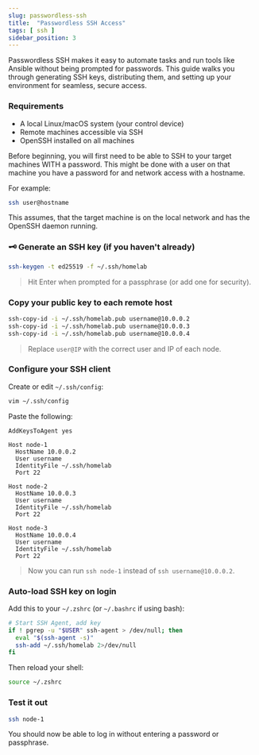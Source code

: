 ```yaml
---
slug: passwordless-ssh
title:  "Passwordless SSH Access"
tags: [ ssh ]
sidebar_position: 3
---
```


Passwordless SSH makes it easy to automate tasks and run tools like Ansible without being prompted for passwords. This guide walks you through generating SSH keys, distributing them, and setting up your environment for seamless, secure access.

### Requirements

* A local Linux/macOS system (your control device)
* Remote machines accessible via SSH
* OpenSSH installed on all machines

Before beginning, you will first need to be able to SSH to your target machines WITH a password. This might be done with a user on that machine you have a password for and network access with a hostname.

For example:

```bash
ssh user@hostname
```

This assumes, that the target machine is on the local network and has the OpenSSH daemon running.

### 🗝️ Generate an SSH key (if you haven't already)

```bash
ssh-keygen -t ed25519 -f ~/.ssh/homelab
```

> Hit Enter when prompted for a passphrase (or add one for security).

### Copy your public key to each remote host

```bash
ssh-copy-id -i ~/.ssh/homelab.pub username@10.0.0.2
ssh-copy-id -i ~/.ssh/homelab.pub username@10.0.0.3
ssh-copy-id -i ~/.ssh/homelab.pub username@10.0.0.4
```

> Replace `user@IP` with the correct user and IP of each node.

### Configure your SSH client

Create or edit `~/.ssh/config`:

```bash
vim ~/.ssh/config
```

Paste the following:

```ssh
AddKeysToAgent yes

Host node-1
  HostName 10.0.0.2
  User username
  IdentityFile ~/.ssh/homelab
  Port 22

Host node-2
  HostName 10.0.0.3
  User username
  IdentityFile ~/.ssh/homelab
  Port 22

Host node-3
  HostName 10.0.0.4
  User username
  IdentityFile ~/.ssh/homelab
  Port 22
```

> Now you can run `ssh node-1` instead of `ssh username@10.0.0.2`.

### Auto-load SSH key on login

Add this to your `~/.zshrc` (or `~/.bashrc` if using bash):

```bash
# Start SSH Agent, add key
if ! pgrep -u "$USER" ssh-agent > /dev/null; then
  eval "$(ssh-agent -s)"
  ssh-add ~/.ssh/homelab 2>/dev/null
fi
```

Then reload your shell:

```bash
source ~/.zshrc
```

### Test it out

```bash
ssh node-1
```

You should now be able to log in without entering a password or passphrase.
